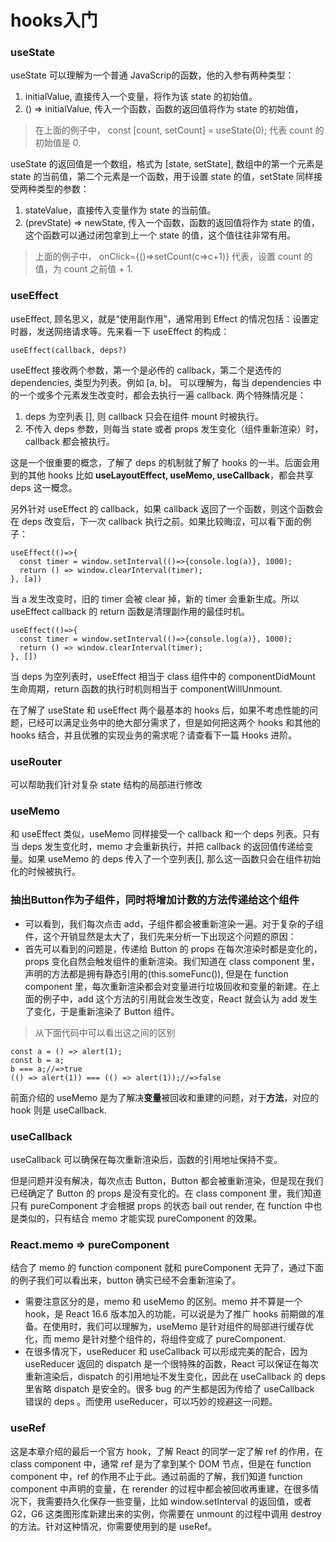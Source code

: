 # hooks入门
### useState
useState 可以理解为一个普通 JavaScrip的函数，他的入参有两种类型：
1. initialValue, 直接传入一个变量，将作为该 state 的初始值。
2. () => initialValue, 传入一个函数，函数的返回值将作为 state 的初始值，
> 在上面的例子中， const [count, setCount] = useState(0); 代表 count 的初始值是 0.

useState 的返回值是一个数组，格式为 [state, setState], 数组中的第一个元素是 state 的当前值，第二个元素是一个函数，用于设置 state 的值，setState 同样接受两种类型的参数：
1. stateValue，直接传入变量作为 state 的当前值。
2. (prevState) => newState, 传入一个函数，函数的返回值将作为 state 的值，这个函数可以通过闭包拿到上一个 state 的值，这个值往往非常有用。
> 上面的例子中， onClick={()=>setCount(c=>c+1)} 代表，设置 count 的值，为 count 之前值 + 1.

### useEffect
useEffect, 顾名思义，就是“使用副作用”，通常用到 Effect 的情况包括：设置定时器，发送网络请求等。先来看一下 useEffect 的构成：
```
useEffect(callback, deps?)
```
useEffect 接收两个参数，第一个是必传的 callback，第二个是选传的 dependencies, 类型为列表。例如 [a, b]。
可以理解为，每当 dependencies 中的一个或多个元素发生改变时，都会去执行一遍 callback. 
两个特殊情况是：
1. deps 为空列表 [], 则 callback 只会在组件 mount 时被执行。
2. 不传入 deps 参数，则每当 state 或者 props 发生变化（组件重新渲染）时，callback 都会被执行。

这是一个很重要的概念，了解了 deps 的机制就了解了 hooks 的一半。后面会用到的其他 hooks 比如 **useLayoutEffect, useMemo, useCallback**，都会共享 deps 这一概念。

另外针对 useEffect 的 callback，如果 callback 返回了一个函数，则这个函数会在 deps 改变后，下一次 callback 执行之前。如果比较晦涩，可以看下面的例子：
```
useEffect(()=>{
  const timer = window.setInterval(()=>{console.log(a)}, 1000);
  return () => window.clearInterval(timer);
}, [a])
```
当 a 发生改变时，旧的 timer 会被 clear 掉，新的 timer 会重新生成。所以 useEffect callback 的 return 函数是清理副作用的最佳时机。
```
useEffect(()=>{
  const timer = window.setInterval(()=>{console.log(a)}, 1000);
  return () => window.clearInterval(timer);
}, [])
```
当 deps 为空列表时，useEffect 相当于 class 组件中的 componentDidMount 生命周期，return 函数的执行时机则相当于 componentWillUnmount.

在了解了 useState 和 useEffect 两个最基本的 hooks 后，如果不考虑性能的问题，已经可以满足业务中的绝大部分需求了，但是如何把这两个 hooks 和其他的 hooks 结合，并且优雅的实现业务的需求呢？请查看下一篇 Hooks 进阶。

### useRouter
可以帮助我们针对复杂 state 结构的局部进行修改

### useMemo
和 useEffect 类似，useMemo 同样接受一个 callback 和一个 deps 列表。只有当 deps 发生变化时，memo 才会重新执行，并把 callback 的返回值传递给变量。如果 useMemo 的 deps 传入了一个空列表[], 那么这一函数只会在组件初始化的时候被执行。

### 抽出Button作为子组件，同时将增加计数的方法传递给这个组件
- 可以看到，我们每次点击 add，子组件都会被重新渲染一遍。对于复杂的子组件，这个开销显然是太大了，我们先来分析一下出现这个问题的原因：
- 首先可以看到的问题是，传递给 Button 的 props 在每次渲染时都是变化的，props 变化自然会触发组件的重新渲染。我们知道在 class component 里，声明的方法都是拥有静态引用的(this.someFunc()), 但是在 function component 里，每次重新渲染都会对变量进行垃圾回收和变量的新建。在上面的例子中，add 这个方法的引用就会发生改变，React 就会认为 add 发生了变化，于是重新渲染了 Button 组件。
> 从下面代码中可以看出这之间的区别
```
const a = () => alert(1);
const b = a;
b === a;//=>true
(() => alert(1)) === (() => alert(1));//=>false
```
前面介绍的 useMemo 是为了解决**变量**被回收和重建的问题，对于**方法**，对应的 hook 则是 useCallback.

### useCallback
useCallback 可以确保在每次重新渲染后，函数的引用地址保持不变。

但是问题并没有解决，每次点击 Button，Button 都会被重新渲染，但是现在我们已经确定了 Button 的 props 是没有变化的。在 class component 里，我们知道只有 pureComponent 才会根据 props 的状态 bail out render, 在 function 中也是类似的，只有结合 memo 才能实现 pureComponent 的效果。

### React.memo => pureComponent
结合了 memo 的 function component 就和 pureComponent 无异了，通过下面的例子我们可以看出来，button 确实已经不会重新渲染了。

- 需要注意区分的是，memo 和 useMemo 的区别。memo 并不算是一个 hook，是 React 16.6 版本加入的功能，可以说是为了推广 hooks 前期做的准备。在使用时，我们可以理解为，useMemo 是针对组件的局部进行缓存优化，而 memo 是针对整个组件的，将组件变成了 pureComponent.
- 在很多情况下，useReducer 和 useCallback 可以形成完美的配合，因为 useReducer 返回的 dispatch 是一个很特殊的函数，React 可以保证在每次重新渲染后，dispatch 的引用地址不发生变化，因此在 useCallback 的 deps 里省略 dispatch 是安全的。很多 bug 的产生都是因为传给了 useCallback 错误的 deps 。而使用 useReducer，可以巧妙的规避这一问题。

### useRef
这是本章介绍的最后一个官方 hook，了解 React 的同学一定了解 ref 的作用，在 class component 中，通常 ref 是为了拿到某个 DOM 节点，但是在 function component 中，ref 的作用不止于此。通过前面的了解，我们知道 function component 中声明的变量，在 rerender 的过程中都会被回收再重建，在很多情况下，我需要持久化保存一些变量，比如 window.setInterval 的返回值，或者 G2，G6 这类图形库新建出来的实例，你需要在 unmount 的过程中调用 destroy 的方法。针对这种情况，你需要使用到的是 useRef。

